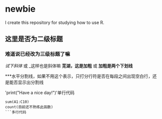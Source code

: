 # newbie
I create this repository for studying how to use R.
## 这里是否为二级标题
### 难道说已经改为三级标题了嘛

*试下斜体* 或 _这样也是斜体嘛
**芜湖，这是加粗** 或 __加粗是两个下划线__

***水平分割线，如果不用这个表示，只打分行符是否在每段之间出现空白行，还是能否显示出分割线

'print("Have a nice day!")'单行代码

```
sum(A1:C10)
count(目前还不熟练此函数)
```多行代码
